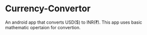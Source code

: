 # Currency-Convertor
An android app that converts USD($) to INR(₹).
This app uses basic mathematic opertaion for convertion.
